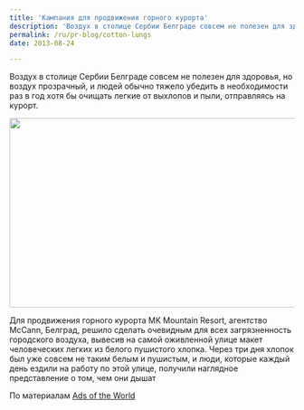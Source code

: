```yaml
---
title: 'Кампания для продвижения горного курорта'
description: 'Воздух в столице Сербии Белграде совсем не полезен для здоровья, но воздух прозрачный, и людей обычно тяжело убедить в необходимости раз в год хотя бы очищать легкие от выхлопов и пыли, отправляясь на курорт.'
permalink: /ru/pr-blog/cotton-lungs
date: 2013-08-24

---
```


Воздух в столице Сербии Белграде совсем не полезен для здоровья, но воздух прозрачный, и  людей обычно тяжело убедить в необходимости раз в год хотя бы очищать легкие от выхлопов и пыли, отправляясь на курорт.

<img src="{{ site.assets }}/upload/lungs_0.jpg" alt="" class="post__img" width="580" height="335">

Для продвижения горного курорта MK Mountain Resort, агентство McCann, Белград, решило сделать очевидным для всех загрязненность  городского воздуха, вывесив на самой оживленной улице макет человеческих легких из белого пушистого хлопка. Через три дня хлопок был уже совсем не таким белым и пушистым, и люди, которые каждый день ездили на работу по этой улице, получили наглядное представление о том, чем они дышат

По материалам <a href="https://adsoftheworld.com/media/ambient/mk_mountain_resort_cotton_lungs?size=original"> Ads of the World </a>

